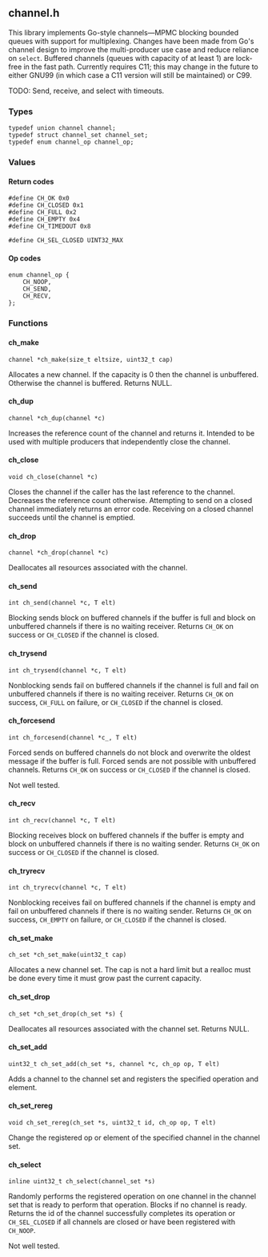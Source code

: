 ## channel.h
This library implements Go-style channels—MPMC blocking bounded queues with
support for multiplexing. Changes have been made from Go's channel design to
improve the multi-producer use case and reduce reliance on `select`. Buffered
channels (queues with capacity of at least 1) are lock-free in the fast path.
Currently requires C11; this may change in the future to either GNU99 (in which
case a C11 version will still be maintained) or C99.

TODO: Send, receive, and select with timeouts.

### Types
```
typedef union channel channel;
typedef struct channel_set channel_set;
typedef enum channel_op channel_op;
```

### Values
#### Return codes
```
#define CH_OK 0x0
#define CH_CLOSED 0x1
#define CH_FULL 0x2
#define CH_EMPTY 0x4
#define CH_TIMEDOUT 0x8

#define CH_SEL_CLOSED UINT32_MAX
```

#### Op codes
```
enum channel_op {
    CH_NOOP,
    CH_SEND,
    CH_RECV,
};
```

### Functions
#### ch_make
```
channel *ch_make(size_t eltsize, uint32_t cap)
```
Allocates a new channel. If the capacity is 0 then the channel is unbuffered.
Otherwise the channel is buffered. Returns NULL.

#### ch_dup
```
channel *ch_dup(channel *c)
```
Increases the reference count of the channel and returns it. Intended to be
used with multiple producers that independently close the channel.

#### ch_close
```
void ch_close(channel *c)
```
Closes the channel if the caller has the last reference to the channel.
Decreases the reference count otherwise. Attempting to send on a closed channel
immediately returns an error code. Receiving on a closed channel succeeds until
the channel is emptied.

#### ch_drop
```
channel *ch_drop(channel *c)
```
Deallocates all resources associated with the channel.

#### ch_send
```
int ch_send(channel *c, T elt)
```
Blocking sends block on buffered channels if the buffer is full and block on
unbuffered channels if there is no waiting receiver. Returns `CH_OK` on success
or `CH_CLOSED` if the channel is closed.

#### ch_trysend
```
int ch_trysend(channel *c, T elt)
```
Nonblocking sends fail on buffered channels if the channel is full and fail on
unbuffered channels if there is no waiting receiver. Returns `CH_OK` on
success, `CH_FULL` on failure, or `CH_CLOSED` if the channel is closed.

#### ch_forcesend
```
int ch_forcesend(channel *c_, T elt)
```
Forced sends on buffered channels do not block and overwrite the oldest message
if the buffer is full. Forced sends are not possible with unbuffered channels.
Returns `CH_OK` on success or `CH_CLOSED` if the channel is closed.

Not well tested.

#### ch_recv
```
int ch_recv(channel *c, T elt)
```
Blocking receives block on buffered channels if the buffer is empty and
block on unbuffered channels if there is no waiting sender. Returns `CH_OK`
on success or `CH_CLOSED` if the channel is closed.

#### ch_tryrecv
```
int ch_tryrecv(channel *c, T elt)
```
Nonblocking receives fail on buffered channels if the channel is empty and fail
on unbuffered channels if there is no waiting sender. Returns `CH_OK` on
success, `CH_EMPTY` on failure, or `CH_CLOSED` if the channel is closed.

#### ch_set_make
```
ch_set *ch_set_make(uint32_t cap)
```
Allocates a new channel set. The cap is not a hard limit but a realloc must be
done every time it must grow past the current capacity.

#### ch_set_drop
```
ch_set *ch_set_drop(ch_set *s) {
```
Deallocates all resources associated with the channel set. Returns NULL.

#### ch_set_add
```
uint32_t ch_set_add(ch_set *s, channel *c, ch_op op, T elt)
```
Adds a channel to the channel set and registers the specified operation and
element.

#### ch_set_rereg
```
void ch_set_rereg(ch_set *s, uint32_t id, ch_op op, T elt)
```
Change the registered op or element of the specified channel in the channel
set.

#### ch_select
```
inline uint32_t ch_select(channel_set *s)
```
Randomly performs the registered operation on one channel in the channel set
that is ready to perform that operation. Blocks if no channel is ready.
Returns the id of the channel successfully completes its operation or
`CH_SEL_CLOSED` if all channels are closed or have been registered with
`CH_NOOP`.

Not well tested.
